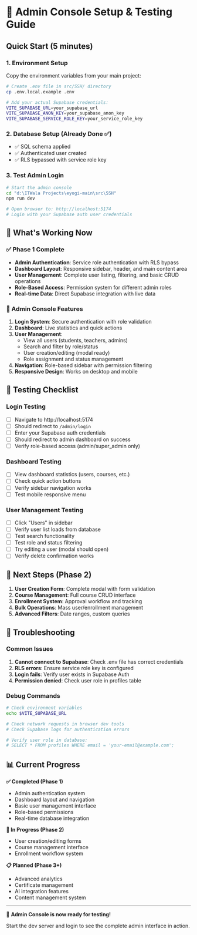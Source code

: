 # 🚀 Admin Console Setup & Testing Guide

## Quick Start (5 minutes)

### 1. Environment Setup
Copy the environment variables from your main project:
```bash
# Create .env file in src/SSH/ directory
cp .env.local.example .env

# Add your actual Supabase credentials:
VITE_SUPABASE_URL=your_supabase_url
VITE_SUPABASE_ANON_KEY=your_supabase_anon_key  
VITE_SUPABASE_SERVICE_ROLE_KEY=your_service_role_key
```

### 2. Database Setup (Already Done ✅)
- ✅ SQL schema applied
- ✅ Authenticated user created
- ✅ RLS bypassed with service role key

### 3. Test Admin Login
```bash
# Start the admin console
cd "d:\ITWala Projects\eyogi-main\src\SSH"
npm run dev

# Open browser to: http://localhost:5174
# Login with your Supabase auth user credentials
```

## 🎯 What's Working Now

### ✅ Phase 1 Complete
- **Admin Authentication**: Service role authentication with RLS bypass
- **Dashboard Layout**: Responsive sidebar, header, and main content area
- **User Management**: Complete user listing, filtering, and basic CRUD operations
- **Role-Based Access**: Permission system for different admin roles
- **Real-time Data**: Direct Supabase integration with live data

### 🔧 Admin Console Features
1. **Login System**: Secure authentication with role validation
2. **Dashboard**: Live statistics and quick actions
3. **User Management**: 
   - View all users (students, teachers, admins)
   - Search and filter by role/status
   - User creation/editing (modal ready)
   - Role assignment and status management
4. **Navigation**: Role-based sidebar with permission filtering
5. **Responsive Design**: Works on desktop and mobile

## 🧪 Testing Checklist

### Login Testing
- [ ] Navigate to http://localhost:5174
- [ ] Should redirect to `/admin/login`
- [ ] Enter your Supabase auth credentials
- [ ] Should redirect to admin dashboard on success
- [ ] Verify role-based access (admin/super_admin only)

### Dashboard Testing  
- [ ] View dashboard statistics (users, courses, etc.)
- [ ] Check quick action buttons
- [ ] Verify sidebar navigation works
- [ ] Test mobile responsive menu

### User Management Testing
- [ ] Click "Users" in sidebar
- [ ] Verify user list loads from database
- [ ] Test search functionality
- [ ] Test role and status filtering
- [ ] Try editing a user (modal should open)
- [ ] Verify delete confirmation works

## 🔄 Next Steps (Phase 2)

1. **User Creation Form**: Complete modal with form validation
2. **Course Management**: Full course CRUD interface  
3. **Enrollment System**: Approval workflow and tracking
4. **Bulk Operations**: Mass user/enrollment management
5. **Advanced Filters**: Date ranges, custom queries

## 🐛 Troubleshooting

### Common Issues
1. **Cannot connect to Supabase**: Check .env file has correct credentials
2. **RLS errors**: Ensure service role key is configured
3. **Login fails**: Verify user exists in Supabase Auth
4. **Permission denied**: Check user role in profiles table

### Debug Commands
```bash
# Check environment variables
echo $VITE_SUPABASE_URL

# Check network requests in browser dev tools
# Check Supabase logs for authentication errors

# Verify user role in database:
# SELECT * FROM profiles WHERE email = 'your-email@example.com';
```

## 📊 Current Progress

**✅ Completed (Phase 1)**
- Admin authentication system
- Dashboard layout and navigation  
- Basic user management interface
- Role-based permissions
- Real-time database integration

**🚧 In Progress (Phase 2)**
- User creation/editing forms
- Course management interface
- Enrollment workflow system

**📋 Planned (Phase 3+)**
- Advanced analytics
- Certificate management
- AI integration features
- Content management system

---

🎉 **Admin Console is now ready for testing!**

Start the dev server and login to see the complete admin interface in action.